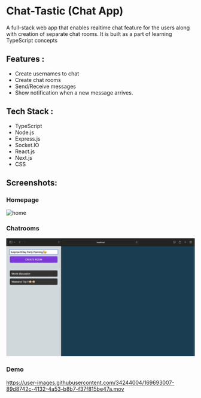 # Chat-Tastic (Chat App)

A full-stack web app that enables realtime chat feature for the users along with creation of separate chat rooms. It is built as a part of learning TypeScript concepts

## Features :
- Create usernames to chat
- Create chat rooms
- Send/Receive messages
- Show notification when a new message arrives.

## Tech Stack :
- TypeScript
- Node.js
- Express.js
- Socket.IO
- React.js
- Next.js
- CSS

## Screenshots:

### Homepage

![home](https://user-images.githubusercontent.com/34244004/169693263-cb3808b9-0090-4268-8c18-63e7b3f70eec.gif)

### Chatrooms

![](/Screenshots/Chatroom.png)

### Demo

https://user-images.githubusercontent.com/34244004/169693007-89d8742c-4132-4a53-b8b7-f37f815be47a.mov

<!-- ### Server

![](/Screenshots/Server.png) -->

